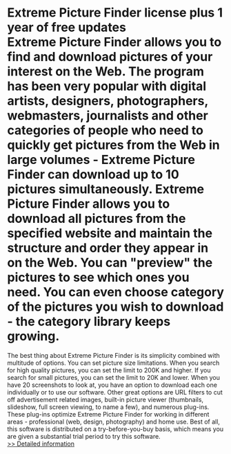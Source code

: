 # Extreme Picture Finder license plus 1 year of free updates<br />Extreme Picture Finder allows you to find and download pictures of your interest on the Web. The program has been very popular with digital artists, designers, photographers, webmasters, journalists and other categories of people who need to quickly get pictures from the Web in large volumes - Extreme Picture Finder can download up to 10 pictures simultaneously. Extreme Picture Finder allows you to download all pictures from the specified website and maintain the structure and order they appear in on the Web. You can "preview" the pictures to see which ones you need. You can even choose category of the pictures you wish to download - the category library keeps growing.
The best thing about Extreme Picture Finder is its simplicity combined with multitude of options. You can set picture size limitations. When you search for high quality pictures, you can set the limit to 200K and higher. If you search for small pictures, you can set the limit to 20K and lower. When you have 20 screenshots to look at, you have an option to download each one individually or to use our software.
Other great options are URL filters to cut off advertisement related images, built-in picture viewer (thumbnails, slideshow, full screen viewing, to name a few), and numerous plug-ins. These plug-ins optimize Extreme Picture Finder for working in different areas - professional (web, design, photography) and home use.
Best of all, this software is distributed on a try-before-you-buy basis, which means you are given a substantial trial period to try this software.<br />[>> Detailed information](https://secure.shareit.com/shareit/product.html?productid=172817&affiliateid=200057808)